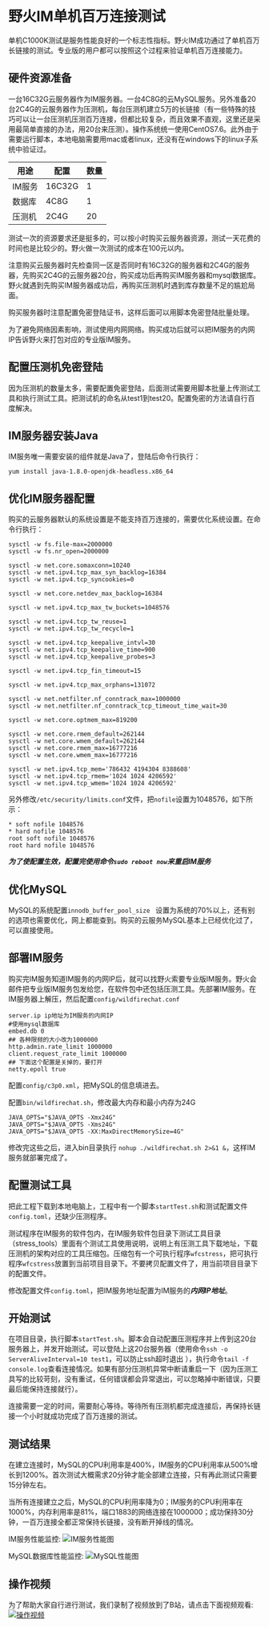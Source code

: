 # 野火IM单机百万连接测试
单机C1000K测试是服务性能良好的一个标志性指标。野火IM成功通过了单机百万长链接的测试。专业版的用户都可以按照这个过程来验证单机百万连接能力。

## 硬件资源准备
一台16C32G云服务器作为IM服务器。一台4C8G的云MySQL服务。另外准备20台2C4G的云服务器作为压测机，每台压测机建立5万的长链接（有一些特殊的技巧可以让一台压测机压测百万连接，但都比较复杂，而且效果不直观，这里还是采用最简单直接的办法，用20台来压测）。操作系统统一使用CentOS7.6。此外由于需要运行脚本，本地电脑需要用mac或者linux，还没有在windows下的linux子系统中验证过。

| 用途 | 配置 | 数量 |
| ------ | ------ | ------ |
| IM服务 | 16C32G | 1 |
| 数据库 | 4C8G | 1 |
| 压测机 | 2C4G | 20 |


测试一次的资源要求还是挺多的，可以按小时购买云服务器资源，测试一天花费的时间也是比较少的。野火做一次测试的成本在100元以内。

注意购买云服务器时先检查同一区是否同时有16C32G的服务器和2C4G的服务器，先购买2C4G的云服务器20台，购买成功后再购买IM服务器和mysql数据库。野火就遇到先购买IM服务器成功后，再购买压测机时遇到库存数量不足的尴尬局面。

购买服务器时注意配置免密登陆证书，这样后面可以用脚本免密登陆批量处理。

为了避免网络因素影响，测试使用内网网络。购买成功后就可以把IM服务的内网IP告诉野火来打包对应的专业版IM服务。


## 配置压测机免密登陆
因为压测机的数量太多，需要配置免密登陆，后面测试需要用脚本批量上传测试工具和执行测试工具。把测试机的命名从test1到test20。配置免密的方法请自行百度解决。

## IM服务器安装Java
IM服务唯一需要安装的组件就是Java了，登陆后命令行执行：
```
yum install java-1.8.0-openjdk-headless.x86_64
```

## 优化IM服务器配置
购买的云服务器默认的系统设置是不能支持百万连接的，需要优化系统设置。在命令行执行：
```
sysctl -w fs.file-max=2000000
sysctl -w fs.nr_open=2000000

sysctl -w net.core.somaxconn=10240
sysctl -w net.ipv4.tcp_max_syn_backlog=16384
sysctl -w net.ipv4.tcp_syncookies=0

sysctl -w net.core.netdev_max_backlog=16384

sysctl -w net.ipv4.tcp_max_tw_buckets=1048576

sysctl -w net.ipv4.tcp_tw_reuse=1
sysctl -w net.ipv4.tcp_tw_recycle=1

sysctl -w net.ipv4.tcp_keepalive_intvl=30
sysctl -w net.ipv4.tcp_keepalive_time=900
sysctl -w net.ipv4.tcp_keepalive_probes=3

sysctl -w net.ipv4.tcp_fin_timeout=15

sysctl -w net.ipv4.tcp_max_orphans=131072

sysctl -w net.netfilter.nf_conntrack_max=1000000
sysctl -w net.netfilter.nf_conntrack_tcp_timeout_time_wait=30

sysctl -w net.core.optmem_max=819200

sysctl -w net.core.rmem_default=262144
sysctl -w net.core.wmem_default=262144
sysctl -w net.core.rmem_max=16777216
sysctl -w net.core.wmem_max=16777216

sysctl -w net.ipv4.tcp_mem='786432 4194304 8388608'
sysctl -w net.ipv4.tcp_rmem='1024 1024 4206592'
sysctl -w net.ipv4.tcp_wmem='1024 1024 4206592'
```
另外修改```/etc/security/limits.conf```文件，把```nofile```设置为1048576，如下所示：
```
* soft nofile 1048576
* hard nofile 1048576
root soft nofile 1048576
root hard nofile 1048576
```

***为了使配置生效，配置完使用命令```sudo reboot now```来重启IM服务***

## 优化MySQL
MySQL的系统配置```innodb_buffer_pool_size ``` 设置为系统的70%以上，还有别的选项也需要优化，网上都能查到。购买的云服务MySQL基本上已经优化过了，可以直接使用。

## 部署IM服务
购买完IM服务知道IM服务的内网IP后，就可以找野火索要专业版IM服务。野火会邮件把专业版IM服务包发给您，在软件包中还包括压测工具。先部署IM服务。在IM服务器上解压，然后配置```config/wildfirechat.conf```
```
server.ip ip地址为IM服务的内网IP
#使用mysql数据库
embed.db 0
## 各种限频的大小改为1000000
http.admin.rate_limit 1000000
client.request_rate_limit 1000000
## 下面这个配置是关掉的，要打开
netty.epoll true
```
配置```config/c3p0.xml```，把MySQL的信息填进去。

配置```bin/wildfirechat.sh```，修改最大内存和最小内存为24G
```
JAVA_OPTS="$JAVA_OPTS -Xmx24G"
JAVA_OPTS="$JAVA_OPTS -Xms24G"
JAVA_OPTS="$JAVA_OPTS -XX:MaxDirectMemorySize=4G"
```
修改完这些之后，进入bin目录执行 ```nohup ./wildfirechat.sh 2>&1 &```，这样IM服务就部署完成了。

## 配置测试工具
把此工程下载到本地电脑上，工程中有一个脚本```startTest.sh```和测试配置文件```config.toml```，还缺少压测程序。

测试程序在IM服务的软件包内，在IM服务软件包目录下测试工具目录（stress_tools）里面有个测试工具使用说明，说明上有压测工具下载地址，下载压测机的架构对应的工具压缩包。压缩包有一个可执行程序```wfcstress```，把可执行程序```wfcstress```放置到当前项目目录下。不要拷贝配置文件了，用当前项目目录下的配置文件。

修改配置文件```config.toml```，把IM服务地址配置为IM服务的***内网IP地址***。

## 开始测试
在项目目录，执行脚本```startTest.sh```。脚本会自动配置压测程序并上传到这20台服务器上，并发开始测试。可以登陆上这20台服务器（使用命令```ssh -o ServerAliveInterval=10 test1```，可以防止ssh超时退出 ），执行命令```tail -f console.log```查看连接情况。如果有部分压测机异常中断请重启一下（因为压测工具写的比较苛刻，没有重试，任何错误都会异常退出，可以忽略掉中断错误，只要最后能保持连接就行）。

连接需要一定的时间，需要耐心等待。等待所有压测机都完成连接后，再保持长链接一个小时就成功完成了百万连接的测试。

## 测试结果
在建立连接时，MySQL的CPU利用率是400%，IM服务的CPU利用率从500%增长到1200%。首次测试大概需求20分钟才能全部建立连接，只有再此测试只需要15分钟左右。

当所有连接建立之后，MySQL的CPU利用率降为0；IM服务的CPU利用率在1000%，内存利用率是81%，端口1883的网络连接在1000000；成功保持30分钟，一百万连接全都正常保持长链接，没有断开掉线的情况。

IM服务性能监控:
![IM服务性能图](./asserts/im_server_performance.png)

MySQL数据库性能监控:
![MySQL性能图](./asserts/mysql_server_performance.png)

## 操作视频
为了帮助大家自行进行测试，我们录制了视频放到了B站，请点击下面视频观看:
<a href="https://www.bilibili.com/video/BV1TZ4y1e7Ct/?vd_source=386f4a4af6fd6cf315d83dc77f52d367"><img src="./asserts/bilibili_video_cover.png" alt="操作视频"></a>
